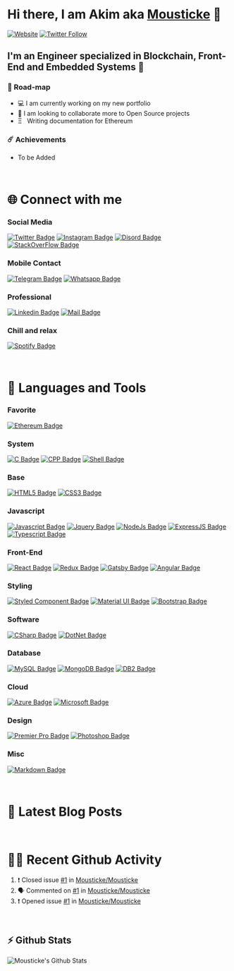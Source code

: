 # Hi there, I am Akim aka [Mousticke][website] 👋

[![Website](https://img.shields.io/website?label=Mousticke.com&style=for-the-badge&url=https%3A%2F%2Fakim.benchiha.com)](https://akim.benchiha.com)
[![Twitter Follow](https://img.shields.io/twitter/follow/Mousticke?color=1DA1F2&logo=twitter&style=for-the-badge)](https://twitter.com/intent/follow?original_referer=https%3A%2F%2Fgithub.com%2FMousticke&screen_name=Mousticke)

## I'm an Engineer specialized in Blockchain, Front-End and Embedded Systems 💼

### 📍 Road-map

- 💻 I am currently working on my new portfolio
- 👯 I am looking to collaborate more to Open Source projects
- Ξ &nbsp; Writing documentation for Ethereum

### ☄️ Achievements

- To be Added

<br />

# 🌐 Connect with me
### Social Media
[![Twitter Badge](https://img.shields.io/badge/Mousticke-1DA1F2?style=for-the-badge&logo=twitter&logoColor=white)][twitter] [![Instagram Badge](https://img.shields.io/badge/Moustick-E4405F?style=for-the-badge&logo=instagram&logoColor=white)][instagram] [![Disord Badge](https://img.shields.io/badge/Mousticke-7289DA?style=for-the-badge&logo=discord&logoColor=white)][discord] [![StackOverFlow Badge](https://img.shields.io/badge/Akim-FE7A16?style=for-the-badge&logo=stack-overflow&logoColor=white)][stack_overflow] 

### Mobile Contact 
[![Telegram Badge](https://img.shields.io/badge/Akimbch-2CA5E0?style=for-the-badge&logo=telegram&logoColor=white)]() [![Whatsapp Badge](https://img.shields.io/badge/AskMe-25D366?style=for-the-badge&logo=whatsapp&logoColor=white)]()

### Professional 
[![Linkedin Badge](https://img.shields.io/badge/Akim-0077B5?style=for-the-badge&logo=linkedin&logoColor=white)][linkedin] [![Mail Badge](https://img.shields.io/badge/Akim-D14836?style=for-the-badge&logo=gmail&logoColor=white)](mailto:akim.benchiha@gmail.com)

### Chill and relax
[![Spotify Badge](https://img.shields.io/badge/Mousticke-1ED760?&style=for-the-badge&logo=spotify&logoColor=white)][spotify]

<br />

# 💾 Languages and Tools
### Favorite
[![Ethereum Badge](https://img.shields.io/badge/Ethereum-000000?style=for-the-badge&logo=ethereum&logoColor=white)]()

### System
[![C Badge](https://img.shields.io/badge/C-00599C?style=for-the-badge&logo=c&logoColor=white)]() [![CPP Badge](https://img.shields.io/badge/C%2B%2B-00599C?style=for-the-badge&logo=c%2B%2B&logoColor=white)]() [![Shell Badge](https://img.shields.io/badge/Shell-121011?style=for-the-badge&logo=gnu-bash&logoColor=white)]()

### Base
[![HTML5 Badge](https://img.shields.io/badge/HTML5-E34F26?style=for-the-badge&logo=html5&logoColor=white)]() [![CSS3 Badge](https://img.shields.io/badge/CSS3-1572B6?style=for-the-badge&logo=css3&logoColor=white)]()

### Javascript
[![Javascript Badge](https://img.shields.io/badge/JavaScript-F7DF1E?style=for-the-badge&logo=javascript&logoColor=black)]() [![Jquery Badge](https://img.shields.io/badge/jQuery-0769AD?style=for-the-badge&logo=jquery&logoColor=white)]() [![NodeJs Badge](https://img.shields.io/badge/Node.js-43853D?style=for-the-badge&logo=node.js&logoColor=white)]() [![ExpressJS Badge](https://img.shields.io/badge/Express.js-404D59?style=for-the-badge)]() [![Typescript Badge](https://img.shields.io/badge/TypeScript-007ACC?style=for-the-badge&logo=typescript&logoColor=white)]()

### Front-End
[![React Badge](https://img.shields.io/badge/React-20232A?style=for-the-badge&logo=react&logoColor=61DAFB)]() [![Redux Badge](https://img.shields.io/badge/Redux-593D88?style=for-the-badge&logo=redux&logoColor=white)]() [![Gatsby Badge](https://img.shields.io/badge/Gatsby-663399?style=for-the-badge&logo=gatsby&logoColor=white)]() [![Angular Badge](https://img.shields.io/badge/Angular-DD0031?style=for-the-badge&logo=angular&logoColor=white)]()

### Styling
[![Styled Component Badge](https://img.shields.io/badge/styled--components-DB7093?style=for-the-badge&logo=styled-components&logoColor=white)]() [![Material UI Badge](https://img.shields.io/badge/Material--UI-0081CB?style=for-the-badge&logo=material-ui&logoColor=white)]() [![Bootstrap Badge](https://img.shields.io/badge/Bootstrap-563D7C?style=for-the-badge&logo=bootstrap&logoColor=white)]()

### Software
[![CSharp Badge](https://img.shields.io/badge/C%23-239120?style=for-the-badge&logo=c-sharp&logoColor=white)]() [![DotNet Badge](https://img.shields.io/badge/.NET-5C2D91?style=for-the-badge&logo=.net&logoColor=white)]()

### Database
[![MySQL Badge](https://img.shields.io/badge/MySQL-00000F?style=for-the-badge&logo=mysql&logoColor=white)]() [![MongoDB Badge](https://img.shields.io/badge/MongoDB-4EA94B?style=for-the-badge&logo=mongodb&logoColor=white)]() [![DB2 Badge](https://img.shields.io/badge/DB2-00000F?style=for-the-badge&logo=ibm&logoColor=white)]()

### Cloud
[![Azure Badge](https://img.shields.io/badge/Microsoft_Azure-0089D6?style=for-the-badge&logo=microsoft-azure&logoColor=white)]() [![Microsoft Badge](https://img.shields.io/badge/Microsoft-666666?style=for-the-badge&logo=microsoft&logoColor=white)]()

### Design
[![Premier Pro Badge](https://aleen42.github.io/badges/src/premiere.svg)]()
[![Photoshop Badge](https://aleen42.github.io/badges/src/photoshop.svg)]()

### Misc
[![Markdown Badge](https://img.shields.io/badge/Markdown-000000?style=for-the-badge&logo=markdown&logoColor=white)]()


<br />

# 📕 Latest Blog Posts
<!-- BLOG-POST-LIST:START -->
<!-- BLOG-POST-LIST:END -->

<br />

# 👨‍💻 Recent Github Activity
<!--START_SECTION:activity-->
1. ❗️ Closed issue [#1](https://github.com//Mousticke/Mousticke/issues/1) in [Mousticke/Mousticke](https://github.com//Mousticke/Mousticke)
2. 🗣 Commented on [#1](https://github.com//Mousticke/Mousticke/issues/1) in [Mousticke/Mousticke](https://github.com//Mousticke/Mousticke)
3. ❗️ Opened issue [#1](https://github.com//Mousticke/Mousticke/issues/1) in [Mousticke/Mousticke](https://github.com//Mousticke/Mousticke)
<!--END_SECTION:activity-->

<br />

## ⚡ Github Stats

<img align="left" alt="Mousticke's Github Stats" src="https://github-readme-stats.vercel.app/api?username=Mousticke&theme=blue-green&show_icons=true&hide_border=true" />



[website]: https://akim.benchiha.com
[twitter]: https://twitter.com/Mousticke
[instagram]: https://instagram.com/moustick_
[linkedin]: https://www.linkedin.com/in/akim-benchiha/
[discord]: https://discordapp.com/users/Mousticke#3888
[stack_overflow]: https://stackoverflow.com/users/8270034/akim-benchiha
[spotify]: https://open.spotify.com/user/1154927309?si=df9d09d44a83414c